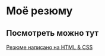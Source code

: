 # Моё резюму

## Посмотреть можно тут

[Резюме написано на HTML & CSS](https://sergi-i.github.io/CV_css/)
